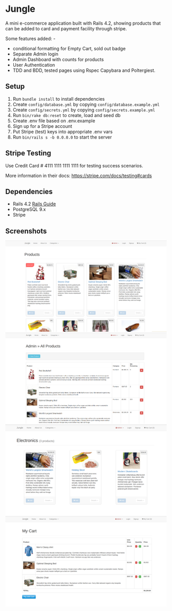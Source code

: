 # Jungle

A mini e-commerce application built with Rails 4.2, showing products that can be added to card and payment facility through stripe. 

Some features added: - 
- conditional formatting for Empty Cart, sold out badge
- Separate Admin login
- Admin Dashboard with counts for products
- User Authentication
- TDD and BDD, tested pages using Rspec Capybara and Poltergiest.


## Setup

1. Run `bundle install` to install dependencies
2. Create `config/database.yml` by copying `config/database.example.yml`
3. Create `config/secrets.yml` by copying `config/secrets.example.yml`
4. Run `bin/rake db:reset` to create, load and seed db
5. Create .env file based on .env.example
6. Sign up for a Stripe account
7. Put Stripe (test) keys into appropriate .env vars
8. Run `bin/rails s -b 0.0.0.0` to start the server

## Stripe Testing

Use Credit Card # 4111 1111 1111 1111 for testing success scenarios.

More information in their docs: <https://stripe.com/docs/testing#cards>

## Dependencies

* Rails 4.2 [Rails Guide](http://guides.rubyonrails.org/v4.2/)
* PostgreSQL 9.x
* Stripe

## Screenshots
![Home Page](https://github.com/Gp-singh-git/jungle-rails/blob/master/public/images/homepage.png?raw=true)
![Products](https://github.com/Gp-singh-git/jungle-rails/blob/master/public/images/product_dashboard.png?raw=true
)
![Categories](https://github.com/Gp-singh-git/jungle-rails/blob/master/public/images/categories.png?raw=true)
![Cart](https://github.com/Gp-singh-git/jungle-rails/blob/master/public/images/cart.png?raw=true)
